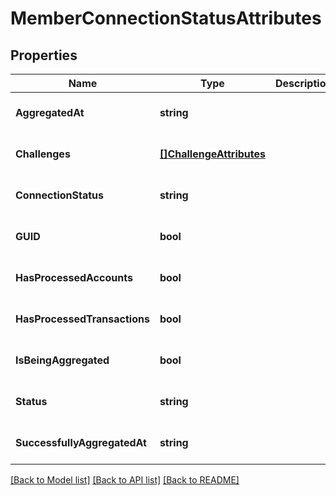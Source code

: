 # MemberConnectionStatusAttributes

## Properties
Name | Type | Description | Notes
------------ | ------------- | ------------- | -------------
**AggregatedAt** | **string** |  | [optional] [default to null]
**Challenges** | [**[]ChallengeAttributes**](ChallengeAttributes.md) |  | [optional] [default to null]
**ConnectionStatus** | **string** |  | [optional] [default to null]
**GUID** | **bool** |  | [optional] [default to null]
**HasProcessedAccounts** | **bool** |  | [optional] [default to null]
**HasProcessedTransactions** | **bool** |  | [optional] [default to null]
**IsBeingAggregated** | **bool** |  | [optional] [default to null]
**Status** | **string** |  | [optional] [default to null]
**SuccessfullyAggregatedAt** | **string** |  | [optional] [default to null]

[[Back to Model list]](../README.md#documentation-for-models) [[Back to API list]](../README.md#documentation-for-api-endpoints) [[Back to README]](../README.md)


